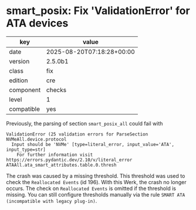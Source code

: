 [//]: # (werk v2)
# smart_posix: Fix 'ValidationError' for ATA devices

key        | value
---------- | ---
date       | 2025-08-20T07:18:28+00:00
version    | 2.5.0b1
class      | fix
edition    | cre
component  | checks
level      | 1
compatible | yes

Previously, the parsing of section `smart_posix_all` could fail with
```
ValidationError (25 validation errors for ParseSection
NVMeAll.device.protocol
  Input should be 'NVMe' [type=literal_error, input_value='ATA', input_type=str]
    For further information visit https://errors.pydantic.dev/2.10/v/literal_error
ATAAll.ata_smart_attributes.table.0.thresh
```
The crash was caused by a missing threshold.
This threshold was used to check the `Reallocated Events` (id 196).
With this Werk, the crash no longer occurs.
The check on `Reallocated Events` is omitted if the threshold is missing.
You can still configure thresholds manually via the rule `SMART ATA (incompatible with legacy plug-in)`.
